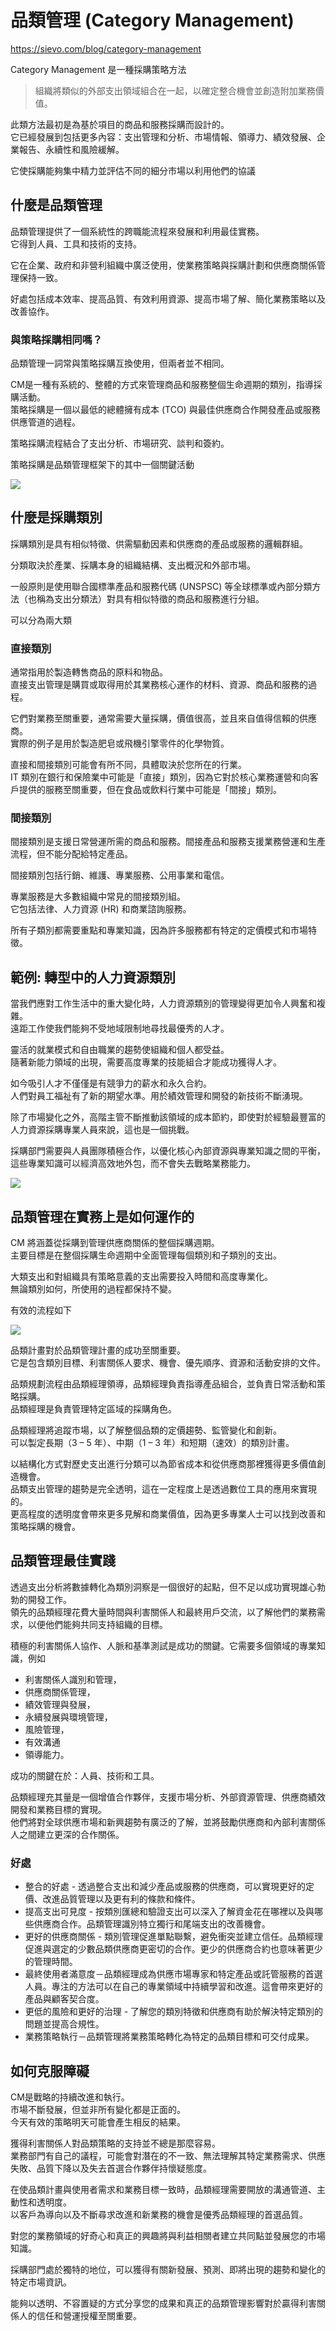 # 品類管理 (Category Management)

https://sievo.com/blog/category-management

Category Management 是一種採購策略方法

> 組織將類似的外部支出領域組合在一起，以確定整合機會並創造附加業務價值。

此類方法最初是為基於項目的商品和服務採購而設計的。  
它已經發展到包括更多內容：支出管理和分析、市場情報、領導力、績效發展、企業報告、永續性和風險緩解。

它使採購能夠集中精力並評估不同的細分市場以利用他們的協議

## 什麼是品類管理

品類管理提供了一個系統性的跨職能流程來發展和利用最佳實務。  
它得到人員、工具和技術的支持。

它在企業、政府和非營利組織中廣泛使用，使業務策略與採購計劃和供應商關係管理保持一致。

好處包括成本效率、提高品質、有效利用資源、提高市場了解、簡化業務策略以及改善協作。

### 與策略採購相同嗎？

品類管理一詞常與策略採購互換使用，但兩者並不相同。

CM是一種有系統的、整體的方式來管理商品和服務整個生命週期的類別，指導採購活動。  
策略採購是一個以最低的總體擁有成本 (TCO) 與最佳供應商合作開發產品或服務供應管道的過程。

策略採購流程結合了支出分析、市場研究、談判和簽約。

策略採購是品類管理框架下的其中一個關鍵活動

![](https://sievo.com/hs-fs/hubfs/CM%20framework-1.png?width=4722&name=CM%20framework-1.png)

## 什麼是採購類別

採購類別是具有相似特徵、供需驅動因素和供應商的產品或服務的邏輯群組。

分類取決於產業、採購本身的組織結構、支出概況和外部市場。

一般原則是使用聯合國標準產品和服務代碼 (UNSPSC) 等全球標準或內部分類方法（也稱為支出分類法）對具有相似特徵的商品和服務進行分組。

可以分為兩大類

### 直接類別

通常指用於製造轉售商品的原料和物品。  
直接支出管理是購買或取得用於其業務核心運作的材料、資源、商品和服務的過程。

它們對業務至關重要，通常需要大量採購，價值很高，並且來自值得信賴的供應商。  
實際的例子是用於製造肥皂或飛機引擎零件的化學物質。

直接和間接類別可能會有所不同，具體取決於您所在的行業。  
IT 類別在銀行和保險業中可能是「直接」類別，因為它對於核心業務運營和向客戶提供的服務至關重要，但在食品或飲料行業中可能是「間接」類別。

### 間接類別

間接類別是支援日常營運所需的商品和服務。間接產品和服務支援業務營運和生產流程，但不能分配給特定產品。

間接類別包括行銷、維護、專業服務、公用事業和電信。

專業服務是大多數組織中常見的間接類別組。  
它包括法律、人力資源 (HR) 和商業諮詢服務。

所有子類別都需要重點和專業知識，因為許多服務都有特定的定價模式和市場特徵。

## 範例: 轉型中的人力資源類別

當我們應對工作生活中的重大變化時，人力資源類別的管理變得更加令人興奮和複雜。  
遠距工作使我們能夠不受地域限制地尋找最優秀的人才。

靈活的就業模式和自由職業的趨勢使組織和個人都受益。  
隨著新能力領域的出現，需要高度專業的技能組合才能成功獲得人才。

如今吸引人才不僅僅是有競爭力的薪水和永久合約。  
人們對員工福祉有了新的期望水準。用於績效管理和開發的新技術不斷湧現。

除了市場變化之外，高階主管不斷推動該領域的成本節約，即使對於經驗最豐富的人力資源採購專業人員來說，這也是一個挑戰。

採購部門需要與人員團隊積極合作，以優化核心內部資源與專業知識之間的平衡，這些專業知識可以經濟高效地外包，而不會失去戰略業務能力。

![](https://sievo.com/hs-fs/hubfs/HR%20categories.png?width=1200&name=HR%20categories.png)

## 品類管理在實務上是如何運作的

CM 將涵蓋從採購到管理供應商關係的整個採購週期。  
主要目標是在整個採購生命週期中全面管理每個類別和子類別的支出。

大類支出和對組織具有策略意義的支出需要投入時間和高度專業化。  
無論類別如何，所使用的過程都保持不變。

有效的流程如下

![](https://sievo.com/hs-fs/hubfs/CM%20process.png?width=1162&name=CM%20process.png)

品類計畫對於品類管理計畫的成功至關重要。  
它是包含類別目標、利害關係人要求、機會、優先順序、資源和活動安排的文件。

品類規劃流程由品類經理領導，品類經理負責指導產品組合，並負責日常活動和策略採購。  
品類經理是負責管理特定區域的採購角色。

品類經理將追蹤市場，以了解整個品類的定價趨勢、監管變化和創新。  
可以製定長期（3 – 5 年）、中期（1 – 3 年）和短期（速效）的類別計畫。

以結構化方式對歷史支出進行分類可以為節省成本和從供應商那裡獲得更多價值創造機會。  
品類支出管理的趨勢是完全透明，這在一定程度上是透過數位工具的應用來實現的。  
更高程度的透明度會帶來更多見解和商業價值，因為更多專業人士可以找到改善和策略採購的機會。

## 品類管理最佳實踐

透過支出分析將數據轉化為類別洞察是一個很好的起點，但不足以成功實現雄心勃勃的開發工作。  
領先的品類經理花費大量時間與利害關係人和最終用戶交流，以了解他們的業務需求，以便他們能夠共同支持組織的目標。

積極的利害關係人協作、人脈和基準測試是成功的關鍵。它需要多個領域的專業知識，例如

- 利害關係人識別和管理，
- 供應商關係管理，
- 績效管理與發展，
- 永續發展與環境管理，
- 風險管理，
- 有效溝通
- 領導能力。

成功的關鍵在於：人員、技術和工具。

品類經理充其量是一個增值合作夥伴，支援市場分析、外部資源管理、供應商績效開發和業務目標的實現。  
他們將對全球供應市場和新興趨勢有廣泛的了解，並將鼓勵供應商和內部利害關係人之間建立更深的合作關係。

### 好處

- 整合的好處 - 透過整合支出和減少產品或服務的供應商，可以實現更好的定價、改進品質管理以及更有利的條款和條件。
- 提高支出可見度 - 按類別匯總和驗證支出可以深入了解資金花在哪裡以及與哪些供應商合作。品類管理識別特立獨行和尾端支出的改善機會。
- 更好的供應商關係 - 類別管理促進單點聯繫，避免衝突並建立信任。品類經理促進與選定的少數品類供應商更密切的合作。更少的供應商合約也意味著更少的管理時間。
- 最終使用者滿意度－品類經理成為供應市場專家和特定產品或託管服務的首選人員。專注的方法可以在自己的專業領域中持續學習和改進。這會帶來更好的產品與顧客契合度。
- 更低的風險和更好的治理 - 了解您的類別特徵和供應商有助於解決特定類別的問題並提高合規性。
- 業務策略執行－品類管理將業務策略轉化為特定的品類目標和可交付成果。

## 如何克服障礙

CM是戰略的持續改進和執行。  
市場不斷發展，但並非所有變化都是正面的。  
今天有效的策略明天可能會產生相反的結果。

獲得利害關係人對品類策略的支持並不總是那麼容易。  
業務部門有自己的議程，可能會對潛在的不一致、無法理解其特定業務需求、供應失敗、品質下降以及失去首選合作夥伴持懷疑態度。

在使品類計畫與使用者需求和業務目標一致時，品類經理需要開放的溝通管道、主動性和透明度。  
以客戶為導向以及不斷尋求改進和新業務的機會是優秀品類經理的首選品質。

對您的業務領域的好奇心和真正的興趣將與利益相關者建立共同點並發展您的市場知識。

採購部門處於獨特的地位，可以獲得有關新發展、預測、即將出現的趨勢和變化的特定市場資訊。

能夠以透明、不容置疑的方式分享您的成果和真正的品類管理影響對於贏得利害關係人的信任和營運授權至關重要。
